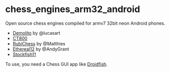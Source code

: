 # chess_engines_arm32_android
Open source chess engines compiled for armv7 32bit neon Android phones.
* [Demolito](Demolito_armv7.zip) by @lucasart
* [CT800](https://www.ct800.net/download/ct800-v1.45.zip)
* [RubiChess](https://github.com/Matthies/RubiChess/releases/download/20221203/Android-stable-binaries-20221203.zip) by @Matthies
* [Ethereal12](https://github.com/AndyGrant/Ethereal/releases/download/v12.75/Ethereal12.75-armv7) by @AndyGrant
* [Stockfish11](Stockfish11_armv7.zip)

To use, you need a Chess GUI app like [Droidfish](https://f-droid.org/en/packages/org.petero.droidfish/).
